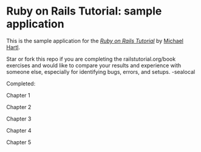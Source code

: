 # Ruby on Rails Tutorial: sample application

This is the sample application for
the [*Ruby on Rails Tutorial*](http://railstutorial.org/)
by [Michael Hartl](http://michaelhartl.com/).

Star or fork this repo if you are completing the railstutorial.org/book exercises and would like to compare your results and experience with someone else, especially for identifying bugs, errors, and setups.
-sealocal


Completed:

Chapter 1

Chapter 2

Chapter 3

Chapter 4

Chapter 5